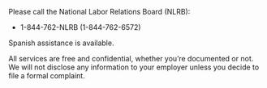 ---
---

Please call the National Labor Relations Board (NLRB):

- 1-844-762-NLRB (1-844-762-6572)

Spanish assistance is available.

All services are free and confidential, whether you’re documented or not. We will not disclose any information to your employer unless you decide to file a formal complaint.
